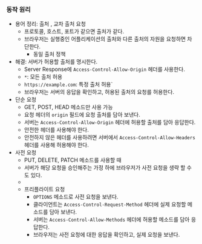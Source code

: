 ### 동작 원리

- 용어 정리: 출처 , 교차 출처 요청
	- 프로토콜, 호스트, 포트가 같으면 출처가 같다.
	- 브라우저는 실행중인 어플리케이션의 출처와 다른 출처의 자원을 요청하면 차단한다.
		- 동일 출처 정책
- 해결: 서버가 허용할 출처를 명시한다.
	-  Server Response에 `Access-Control-Allow-Origin` 헤더를 사용한다.
	- `*`: 모든 출처 허용
	- `https://example.com`: 특정 출처 허용`
	- 브라우저는 서버의 응답을 확인하고, 허용된 출처의 요청를 허용한다.
- 단순 요청
	- GET, POST, HEAD 메소드만 사용 가능
	- 요청 헤더의  `origin` 필드에 요청 출처를 담아 보낸다.
	- 서버는 `Access-Control-Allow-Origin` 헤더에 허용할 출처를 담아 응답한다.
	- 안전한 헤더를 사용해야 한다.
	- 안전하지 않은 헤더를 사용하려면 서버에서 `Access-Control-Allow-Headers` 헤더를 사용해 허용해야 한다.
- 사전 요청
	- PUT, DELETE, PATCH 메소드를 사용할 때
	- 서버가 해당 요청을 승인해주는 가정 하에 브라우저가 사전 요청을 생략 할 수 도 있다.
	- 
	- 프리플라이트 요청
	    - `OPTIONS` 메소드로 사전 요청을 보낸다.
	    - 클라이언트는 `Access-Control-Request-Method` 헤더에 실제 요청할 메소드를 담아 보낸다.
	    - 서버는 `Access-Control-Allow-Methods` 헤더에 허용할 메소드를 담아 응답한다.
	    - 브라우저는 사전 요청에 대한 응답을 확인하고, 실제 요청을 보낸다.
